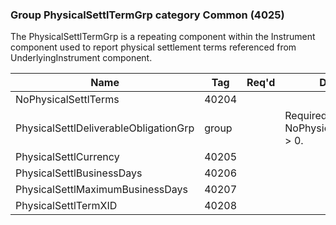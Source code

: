 ### Group PhysicalSettlTermGrp category Common (4025)

The PhysicalSettlTermGrp is a repeating component within the Instrument component used to report physical settlement terms referenced from UnderlyingInstrument component.

| Name                                  | Tag   | Req'd | Documentation                                |
|---------------------------------------|-------|----------|----------------------------------------------|
| NoPhysicalSettlTerms                  | 40204 |       |                                              |
| PhysicalSettlDeliverableObligationGrp | group |       | Required if NoPhysicalSettlTerms(40204) > 0. |
| PhysicalSettlCurrency                 | 40205 |       |                                              |
| PhysicalSettlBusinessDays             | 40206 |       |                                              |
| PhysicalSettlMaximumBusinessDays      | 40207 |       |                                              |
| PhysicalSettlTermXID                  | 40208 |       |                                              |

